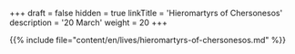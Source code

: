 +++
draft = false
hidden = true
linkTitle = 'Hieromartyrs of Chersonesos'
description = '20 March'
weight = 20
+++

{{% include file="content/en/lives/hieromartyrs-of-chersonesos.md" %}}
